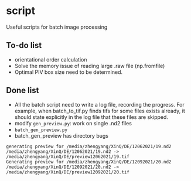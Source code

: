 # script
 Useful scripts for batch image processing

## To-do list

- orientational order calculation
- Solve the memory issue of reading large .raw file (np.fromfile)
- Optimal PIV box size need to be determined.

## Done list
- All the batch script need to write a log file, recording the progress. For example, when batch_to_tif.py finds tifs for some files exists already, it should state explicitly in the log file that these files are skipped.
- modify `gen_preview.py`: work on single .nd2 files
- `batch_gen_preview.py`
- batch_gen_preview has directory bugs
```
generating preview for /media/zhengyang/XinQ/DE/12062021/19.nd2
/media/zhengyang/XinQ/DE/12062021/19.nd2 -> /media/zhengyang/XinQ/DE/preview12062021/19.tif
Generating preview for /media/zhengyang/XinQ/DE/12092021/20.nd2
/media/zhengyang/XinQ/DE/12092021/20.nd2 -> /media/zhengyang/XinQ/DE/preview12092021/20.tif
```
